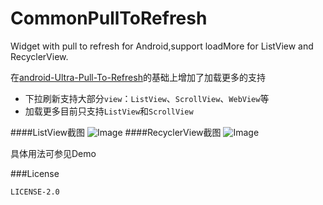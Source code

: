 # CommonPullToRefresh
Widget with pull to refresh for Android,support loadMore for ListView and RecyclerView.

在[android-Ultra-Pull-To-Refresh](https://github.com/liaohuqiu/android-Ultra-Pull-To-Refresh)的基础上增加了加载更多的支持
* 下拉刷新支持大部分`view`：`ListView`、`ScrollView`、`WebView`等
* 加载更多目前只支持`ListView`和`ScrollView`

####ListView截图
 ![Image](https://github.com/Chanven/CommonPullToRefresh/blob/master/raw/listview.gif)
####RecyclerView截图
 ![Image](https://github.com/Chanven/CommonPullToRefresh/blob/master/raw/recyclerview.gif)
 
 具体用法可参见Demo
 
 ###License
 
    LICENSE-2.0

